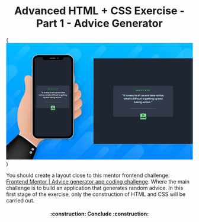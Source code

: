 <h1 align="center">Advanced HTML + CSS Exercise - Part 1 - Advice Generator</h1>

(![Banner representando o projeto em dois tipos de telas diferentes](design/Banner.png))

<p>You should create a layout close to this mentor frontend challenge: <a href="https://www.frontendmentor.io/challenges/advice-generator-app-QdUG-13db">Frontend Mentor | Advice generator app coding challenge</a>. Where the main challenge is to build an application that generates random advice. In this first stage of the exercise, only the construction of HTML and CSS will be carried out.</p>



<h4 align="center"> 
    :construction:  Conclude  :construction:
</h4>